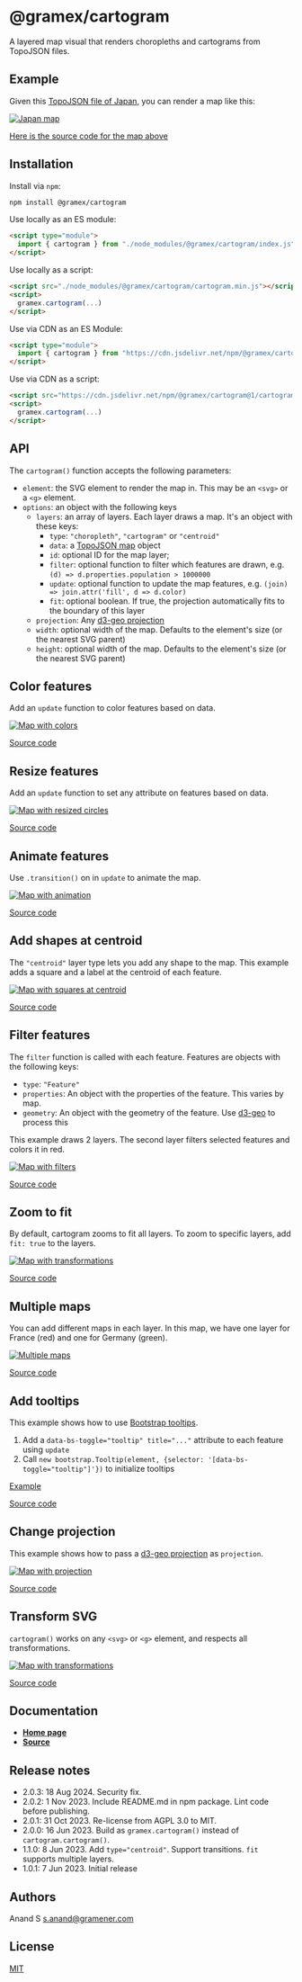 # @gramex/cartogram

A layered map visual that renders choropleths and cartograms from TopoJSON files.

## Example

Given this [TopoJSON file of Japan](docs/japan.json), you can render a map like this:

[![Japan map](https://raw.githubusercontent.com/gramener/gramex-cartogram/main/docs/japan.png)](docs/japan.html ":include")

[Here is the source code for the map above](docs/japan.html ":include :type=code")

## Installation

Install via `npm`:

```bash
npm install @gramex/cartogram
```

Use locally as an ES module:

```html
<script type="module">
  import { cartogram } from "./node_modules/@gramex/cartogram/index.js";
</script>
```

Use locally as a script:

```html
<script src="./node_modules/@gramex/cartogram/cartogram.min.js"></script>
<script>
  gramex.cartogram(...)
</script>
```

Use via CDN as an ES Module:

```html
<script type="module">
  import { cartogram } from "https://cdn.jsdelivr.net/npm/@gramex/cartogram@1/cartogram.js";
</script>
```

Use via CDN as a script:

```html
<script src="https://cdn.jsdelivr.net/npm/@gramex/cartogram@1/cartogram.min.js"></script>
<script>
  gramex.cartogram(...)
</script>
```

## API

The `cartogram()` function accepts the following parameters:

- `element`: the SVG element to render the map in. This may be an `<svg>` or a `<g>` element.
- `options`: an object with the following keys
  - `layers`: an array of layers. Each layer draws a map. It's an object with these keys:
    - `type`: `"choropleth"`, `"cartogram"` or `"centroid"`
    - `data`: a [TopoJSON map](https://github.com/topojson/topojson) object
    - `id`: optional ID for the map layer;
    - `filter`: optional function to filter which features are drawn, e.g. `(d) => d.properties.population > 1000000`
    - `update`: optional function to update the map features, e.g. `(join) => join.attr('fill', d => d.color)`
    - `fit`: optional boolean. If true, the projection automatically fits to the boundary of this layer
  - `projection`: Any [d3-geo projection](https://github.com/d3/d3-geo)
  - `width`: optional width of the map. Defaults to the element's size (or the nearest SVG parent)
  - `height`: optional width of the map. Defaults to the element's size (or the nearest SVG parent)

## Color features

Add an `update` function to color features based on data.

[![Map with colors](https://raw.githubusercontent.com/gramener/gramex-cartogram/main/docs/color.png)](docs/color.html ":include")

[Source code](docs/color.html ":include :type=code")

## Resize features

Add an `update` function to set any attribute on features based on data.

[![Map with resized circles](https://raw.githubusercontent.com/gramener/gramex-cartogram/main/docs/features.png)](docs/features.html ":include")

[Source code](docs/features.html ":include :type=code")

## Animate features

Use `.transition()` on in `update` to animate the map.

[![Map with animation](https://raw.githubusercontent.com/gramener/gramex-cartogram/main/docs/animate.gif)](docs/animate.html ":include")

[Source code](docs/animate.html ":include :type=code")

## Add shapes at centroid

The `"centroid"` layer type lets you add any shape to the map. This example adds a square and a label at the centroid of each feature.

[![Map with squares at centroid](https://raw.githubusercontent.com/gramener/gramex-cartogram/main/docs/centroid.png)](docs/centroid.html ":include")

[Source code](docs/centroid.html ":include :type=code")

## Filter features

The `filter` function is called with each feature. Features are objects with the following keys:

- `type`: `"Feature"`
- `properties`: An object with the properties of the feature. This varies by map.
- `geometry`: An object with the geometry of the feature. Use [d3-geo](https://github.com/d3/d3-geo) to process this

This example draws 2 layers. The second layer filters selected features and colors it in red.

[![Map with filters](https://raw.githubusercontent.com/gramener/gramex-cartogram/main/docs/filter.png)](docs/filter.html ":include")

[Source code](docs/filter.html ":include :type=code")

## Zoom to fit

By default, cartogram zooms to fit all layers. To zoom to specific layers, add `fit: true` to the layers.

[![Map with transformations](https://raw.githubusercontent.com/gramener/gramex-cartogram/main/docs/fit.png)](docs/fit.html ":include")

[Source code](docs/fit.html ":include :type=code")

## Multiple maps

You can add different maps in each layer. In this map, we have one layer for France (red) and one for Germany (green).

[![Multiple maps](https://raw.githubusercontent.com/gramener/gramex-cartogram/main/docs/multiple.png)](docs/multiple.html ":include")

[Source code](docs/multiple.html ":include :type=code")

## Add tooltips

This example shows how to use [Bootstrap tooltips](https://getbootstrap.com/docs/5.3/components/tooltips/).

1. Add a `data-bs-toggle="tooltip" title="..."` attribute to each feature using `update`
2. Call `new bootstrap.Tooltip(element, {selector: '[data-bs-toggle="tooltip"]'})` to initialize tooltips

[Example](docs/tooltip.html ":include")

[Source code](docs/tooltip.html ":include :type=code")

## Change projection

This example shows how to pass a [d3-geo projection](https://github.com/d3/d3-geo) as `projection`.

[![Map with projection](https://raw.githubusercontent.com/gramener/gramex-cartogram/main/docs/projection.png)](docs/projection.html ":include")

[Source code](docs/projection.html ":include :type=code")

## Transform SVG

`cartogram()` works on any `<svg>` or `<g>` element, and respects all transformations.

[![Map with transformations](https://raw.githubusercontent.com/gramener/gramex-cartogram/main/docs/transform.png)](docs/transform.html ":include")

[Source code](docs/transform.html ":include :type=code")

## Documentation

- [**Home page**](https://github.gramener.io/gramex-cartogram/)
- [**Source**](https://github.com/gramener/gramex-cartogram)

## Release notes

- 2.0.3: 18 Aug 2024. Security fix.
- 2.0.2: 1 Nov 2023. Include README.md in npm package. Lint code before publishing.
- 2.0.1: 31 Oct 2023. Re-license from AGPL 3.0 to MIT.
- 2.0.0: 16 Jun 2023. Build as `gramex.cartogram()` instead of `cartogram.cartogram()`.
- 1.1.0: 8 Jun 2023. Add `type="centroid"`. Support transitions. `fit` supports multiple layers.
- 1.0.1: 7 Jun 2023. Initial release

## Authors

Anand S <s.anand@gramener.com>

## License

[MIT](https://spdx.org/licenses/MIT.html)
